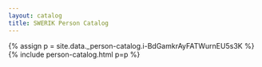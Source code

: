 ```yaml
---
layout: catalog
title: SWERIK Person Catalog
---
```

{% assign p = site.data._person-catalog.i-BdGamkrAyFATWurnEU5s3K %}
{% include person-catalog.html p=p %}

